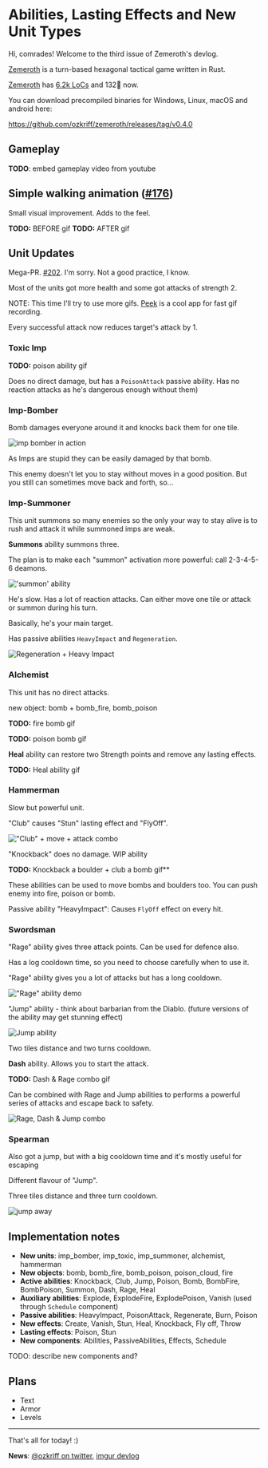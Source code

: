 # Abilities, Lasting Effects and New Unit Types <!-- FAKE TITLE -->

<!-- TODO: use this as a title
Title: Abilities, Lasting Effects and New Unit Types
Tags: devlog, zemeroth
-->

Hi, comrades! Welcome to the third issue of Zemeroth's devlog.

[Zemeroth] is a turn-based hexagonal tactical game written in Rust.

[Zemeroth] has [6.2k LoCs][tokei] and 132🌟 now.

You can download precompiled binaries for Windows, Linux, macOS and android here:

<https://github.com/ozkriff/zemeroth/releases/tag/v0.4.0>

## Gameplay

**TODO**: embed gameplay video from youtube

## Simple walking animation ([#176])

Small visual improvement. Adds to the feel.

**TODO:** BEFORE gif
**TODO:** AFTER gif

## Unit Updates

Mega-PR. [#202]. I'm sorry. Not a good practice, I know.

Most of the units got more health and some got attacks of strength 2.

NOTE: This time I'll try to use more gifs.
[Peek] is a cool app for fast gif recording.

Every successful attack now reduces target's attack by 1.

### Toxic Imp

**TODO:** poison ability gif

Does no direct damage, but has a `PoisonAttack` passive ability.
Has no reaction attacks as he's dangerous enough without them)

### Imp-Bomber

Bomb damages everyone around it and knocks back them for one tile.

![imp bomber in action](images/2018-02-23--imp-bomb-attack.gif)

As Imps are stupid they can be easily damaged by that bomb.

This enemy doesn't let you to stay without moves in a good position.
But you still can sometimes move back and forth, so...

### Imp-Summoner

This unit summons so many enemies so the only your way to stay alive
is to rush and attack it while summoned imps are weak.

**Summons** ability summons three.

The plan is to make each "summon" activation more powerful:
call 2-3-4-5-6 deamons.

!['summon' ability](images/2018-02-20--ability-summon.gif)

He's slow.
Has a lot of reaction attacks.
Can either move one tile or attack or summon during his turn.

Basically, he's your main target.

Has passive abilities `HeavyImpact` and `Regeneration`.

![Regeneration + Heavy Impact](images/2018-02-21--summoner-regeneration-hit.gif)

### Alchemist

This unit has no direct attacks.

new object: bomb + bomb_fire, bomb_poison

**TODO:** fire bomb gif

**TODO:** poison bomb gif

**Heal** ability can restore two Strength points and remove any lasting effects.

**TODO:** Heal ability gif

### Hammerman

Slow but powerful unit.

"Club" causes "Stun" lasting effect and "FlyOff".

!["Club" + move + attack combo](images/2018-02-21--hammerman-club-hit.gif)

"Knockback" does no damage. WIP ability

**TODO:** Knockback a boulder + club a bomb gif**

These abilities can be used to move bombs and boulders too.
You can push enemy into fire, poison or bomb.

Passive ability "HeavyImpact": Causes `FlyOff` effect on every hit.

### Swordsman

"Rage" ability gives three attack points.
Can be used for defence also.

Has a log cooldown time, so you need to choose carefully when to use it.

"Rage" ability gives you a lot of attacks but has a long cooldown.

!["Rage" ability demo](images/2018-02-21--rage.gif)

"Jump" ability - think about barbarian from the Diablo.
(future versions of the ability may get stunning effect)

![Jump ability](images/2018-02-21--swordsman-jump.gif)

Two tiles distance and two turns cooldown.

**Dash** ability.
Allows you to start the attack.

**TODO:** Dash & Rage combo gif

Can be combined with Rage and Jump abilities to performs a powerful series
of attacks and escape back to safety.

![Rage, Dash & Jump combo](images/2018-02-21--swordsman-combo.gif)

### Spearman

Also got a jump, but with a big cooldown time
and it's mostly useful for escaping

Different flavour of "Jump".

Three tiles distance and three turn cooldown.

![jump away](images/2018-02-21--spearman-jump-away.gif)

## Implementation notes

- **New units**: imp_bomber, imp_toxic, imp_summoner, alchemist, hammerman
- **New objects**: bomb, bomb_fire, bomb_poison, poison_cloud, fire
- **Active abilities**: Knockback, Club, Jump, Poison, Bomb, BombFire, BombPoison,
    Summon, Dash, Rage, Heal
- **Auxiliary abilities**: Explode, ExplodeFire, ExplodePoison, Vanish
    (used through `Schedule` component)
- **Passive abilities**: HeavyImpact, PoisonAttack, Regenerate, Burn, Poison
- **New effects**: Create, Vanish, Stun, Heal, Knockback, Fly off, Throw
- **Lasting effects**: Poison, Stun
- **New components**: Abilities, PassiveAbilities, Effects, Schedule

TODO: describe new components and?

## Plans

- Text
- Armor
- Levels

------

That's all for today! :)

**News**: [@ozkriff on twitter](https://twitter.com/ozkriff),
[imgur devlog](imgur.com/a/SMVqO)

[Zemeroth]: https://github.com/ozkriff/zemeroth
[tokei]: https://github.com/Aaronepower/tokei
[Peek]: https://github.com/phw/peek
[#176]: https://github.com/ozkriff/zemeroth/issues/176
[#202]: https://github.com/ozkriff/zemeroth/pull/202/